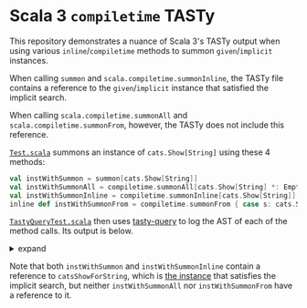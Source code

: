 # Scala 3 `compiletime` TASTy

This repository demonstrates a nuance of Scala 3's TASTy output when using various `inline`/`compiletime` methods to
summon `given`/`implicit` instances.

When calling `summon` and `scala.compiletime.summonInline`, the TASTy file contains a reference to the `given`/`implicit`
instance that satisfied the implicit search.

When calling `scala.compiletime.summonAll` and `scala.compiletime.summonFrom`, however, the TASTy does not include this
reference.

[`Test.scala`](src/main/scala/example/Test.scala) summons an instance of `cats.Show[String]` using these 4 methods:

```scala
val instWithSummon = summon[cats.Show[String]]
val instWithSummonAll = compiletime.summonAll[cats.Show[String] *: EmptyTuple]
val instWithSummonInline = compiletime.summonInline[cats.Show[String]]
inline def instWithSummonFrom = compiletime.summonFrom { case s: cats.Show[String] => s }
```

[`TastyQueryTest.scala`](src/test/scala/example/TastyQueryTest.scala) then uses
[tasty-query](https://github.com/scalacenter/tasty-query) to log the AST of each of the method calls. Its output is below.

<details>

<summary>expand</summary>

```scala
********************************************************************************
instWithSummon:
  Inlined(
    expr = Inlined(
      expr = Ident(
        name = UniqueName(underlying = SimpleName(name = "x"), separator = "$proxy", num = 1)
      ),
      caller = None,
      bindings = List()
    ),
    caller = Some(
      value = TypeIdent(name = ObjectClassTypeName(underlying = SimpleTypeName(name = "Predef")))
    ),
    bindings = List(
      ValDef(
        name = UniqueName(underlying = SimpleName(name = "x"), separator = "$proxy", num = 1),
        tpt = TypeWrapper(
          tp = AppliedType(TypeRef(PackageRef(cats), Show), List(TypeRef(TermRef(PackageRef(scala), Predef), String)))
        ),
        rhs = Some(value = Ident(name = SimpleName(name = "catsShowForString"))),
        symbol = symbol[instWithSummon>x$proxy1]
      )
    )
  )
********************************************************************************

********************************************************************************
instWithSummonAll:
  TypeApply(
    fun = Select(
      qualifier = Select(
        qualifier = Ident(name = SimpleName(name = "compiletime")),
        name = SimpleName(name = "package$package")
      ),
      name = SignedName(
        underlying = SimpleName(name = "summonAll"),
        sig = Signature(
          paramsSig = List(TypeLen(len = 1)),
          resSig = SignatureName(
            items = List(SimpleName(name = "scala"), SimpleName(name = "Product"))
          )
        ),
        target = SimpleName(name = "summonAll")
      )
    ),
    args = List(
      AppliedTypeTree(
        tycon = TypeIdent(name = SimpleTypeName(name = "*:")),
        args = List(
          AppliedTypeTree(
            tycon = SelectTypeTree(
              qualifier = TypeWrapper(tp = PackageRef(cats)),
              name = SimpleTypeName(name = "Show")
            ),
            args = List(TypeIdent(name = SimpleTypeName(name = "String")))
          ),
          TypeIdent(name = SimpleTypeName(name = "EmptyTuple"))
        )
      )
    )
  )
********************************************************************************

********************************************************************************
instWithSummonInline:
  Ident(name = SimpleName(name = "catsShowForString"))
********************************************************************************

********************************************************************************
instWithSummonFrom:
  Typed(
    expr = InlineMatch(
      selector = None,
      cases = List(
        CaseDef(
          pattern = Bind(
            name = SimpleName(name = "s"),
            body = TypeTest(
              body = WildcardPattern(
                tpe = AppliedType(TypeRef(PackageRef(cats), Show), List(TypeRef(TermRef(PackageRef(scala), Predef), String)))
              ),
              tpt = AppliedTypeTree(
                tycon = SelectTypeTree(
                  qualifier = TypeWrapper(tp = PackageRef(cats)),
                  name = SimpleTypeName(name = "Show")
                ),
                args = List(TypeIdent(name = SimpleTypeName(name = "String")))
              )
            ),
            symbol = symbol[instWithSummonFrom>s]
          ),
          guard = None,
          body = Block(
            stats = List(),
            expr = Typed(
              expr = Ident(name = SimpleName(name = "s")),
              tpt = TypeWrapper(
                tp = AppliedType(TypeRef(PackageRef(cats), Show), List(TypeRef(TermRef(PackageRef(scala), Predef), String)))
              )
            )
          )
        )
      )
    ),
    tpt = TypeWrapper(
      tp = AppliedType(TypeRef(PackageRef(cats), Show), List(TypeRef(TermRef(PackageRef(scala), Predef), String)))
    )
  )
********************************************************************************
```

</details>

Note that both `instWithSummon` and `instWithSummonInline` contain a reference to `catsShowForString`, which is
[the instance](https://github.com/typelevel/cats/blob/v2.13.0/core/src/main/scala/cats/Show.scala#L98) that satisfies the implicit search, but neither `instWithSummonAll` nor `instWithSummonFrom` have a reference to it.
